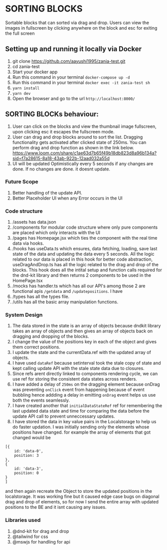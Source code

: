 
# SORTING BLOCKS
Sortable blocks that can sorted via drag and drop. Users can view the images in fullscreen by clicking anywhere on the block and esc for exiting the full screen

## Setting up and running it locally via Docker
1. git clone https://github.com/aayushi1995/zania-test.git
2. cd zania-test
3. Start your docker app
3. Run this command in your terminal `docker-compose up -d`
4. Run this command in your terminal  `docker exec -it zania-test sh`
5. `yarn install`
6. `yarn dev`
7. Open the browser and go to the url `http://localhost:8000/`

## SORTING BLOCKs behaviour: 
1. User can click on the blocks and view the thumbnail image fullscreen, upon clicking esc it escapes the fullscreen mode.
2. User can drag and drop blocks around to sort the list. Dragging functionality gets activated after clicked state of 250ms. You can perform drag and drop function as shown in the link below.
https://www.loom.com/share/c1ae63d7b65f49b18db823d8a96b134a?sid=f7a28615-8a18-43ab-922b-12aad032a55d
3. UI will be updated Optimistically every 5 seconds if any changes are done. If no changes are done. it doesnt update.

### Future Scope 
 
1. Better handling of the update API. 
2. Better Placeholder UI when any Error occurs in the UI

### Code structure
1. /assets has data.json
2. /components  for modular code structure where only pure components are placed which only interacts with the UI
3. /pages  has Homepage.jsx which ties the component with the real time data via hooks.
4. /hooks has useData.ts which ensures, data fetching, loading, save last state of the data and updating the data every 5 seconds. All the logic related to our data is placed in this hook for better code abstraction, useDragAndDrop.ts has all the logic related to the drag and drop of the blocks. This hook does all the intital setup and function calls required for the dnd-kit library and then returns 2 components to be used in the HomePage.tsx
5. /mocks has handler.ts which has all our API's among those 2 are functional apis `/getdata` and 
`/updatepositions`. I have 
6. /types has all the types file.
7. /utils has all the basic array manipulation functions.


### System Design
1. The data stored in the state is an array of objects because dndkit library takes an array of objects and then gives an array of objects back on dragging and dropping of the blocks.
2. I change the value of the positions key in each of the object and gives them correct positions.
3. I update the state and the currentData.ref with the updated array of objects.
4. I have used `dataRef` because setinterval took the stale copy of state and kept calling update API with the stale state data due to closures.
5. Since refs arent directly linked to components rendering cycle, we can use ref for storing the consistent data states across renders.
6. I have added a delay of `250ms` on the dragging element because onDrag was preventing `onClick` event from happening because of event bubbling hence addding a delay in emitting `onDrag` event helps us use both the events seamlessly.
7. I have created another that `initialDataStateRef` ref for remembering the last updated data state and time for comparing the data before the update API call to prevent unneccessary updates.
8. I have stored the data in key value pairs in the Localstorage to help us do faster updation. 
I was initially sending only the elements whose positions have changed. for example the array of elements that got changed would be 
```
[{
    id: 'data-0',
    position: 3
},
{
    id: 'data-3',
    position: 0
}
]
```
and then again recreate the Object to store the updated positions in the localstorage.
It was working fine but it caused edge case bugs on diagonal drag and drop of elements, so for now I send the entire array with updated positions to the BE and it isnt causing any issues.


### Libraries used
1. @dnd-kit for drag and drop
2. @tailwind for css
3. @mswjs for handling for api
